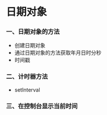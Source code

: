 # 日期对象

### 一、日期对象的方法

* 创建日期对象
* 通过日期对象的方法获取年月日时分秒
* 时间戳

### 二、计时器方法

* setInterval

### 三、在控制台显示当前时间
